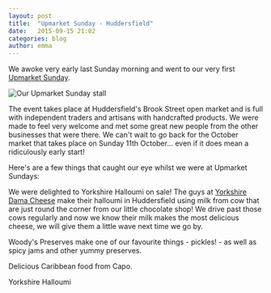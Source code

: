 ```yaml
---
layout: post
title:  "Upmarket Sunday - Huddersfield"
date:   2015-09-15 21:02
categories: blog
author: emma
---
```


We awoke very early last Sunday morning and went to our very first [Upmarket Sunday](https://www.facebook.com/UpmarketSundays). 

![Our Upmarket Sunday stall](https://cloud.githubusercontent.com/assets/1137937/10119726/2a14959a-6496-11e5-861b-544093ad1b6a.jpg)

The event takes place at Huddersfield's Brook Street open market and is full with independent traders and artisans with handcrafted products. We were made to feel very welcome and met some great new people from the other businesses that were there. We can't wait to go back for the October market that takes place on Sunday 11th October... even if it does mean a ridiculously early start! 

Here's are a few things that caught our eye whilst we were at Upmarket Sundays:

We were delighted to Yorkshire Halloumi on sale! The guys at [Yorkshire Dama Cheese](http://www.yorkshiredamacheese.co.uk/index.html) make their halloumi in Huddersfield using milk from cow that are just round the corner from our little chocolate shop! We drive past those cows regularly and now we know their milk makes the most delicious cheese, we will give them a little wave next time we go by.

Woody's Preserves make one of our favourite things - pickles! - as well as spicy jams and other yummy preserves.

Delicious Caribbean food from Capo.





Yorkshire Halloumi
